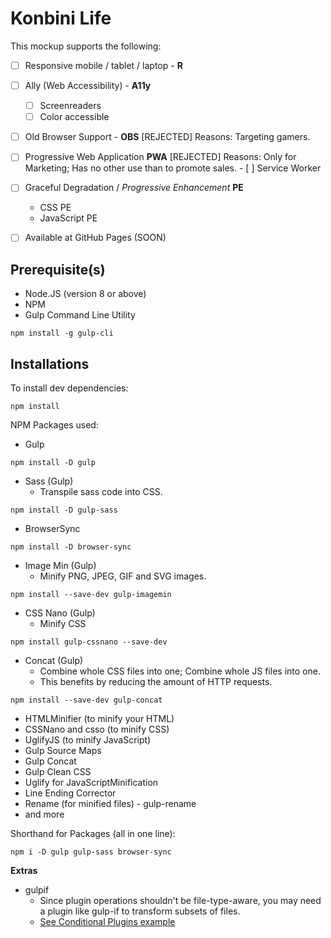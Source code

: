 # Konbini Life

This mockup supports the following:

- [ ] Responsive mobile / tablet / laptop - **R**

- [ ] Ally (Web Accessibility) - **A11y**
    - [ ] Screenreaders
    - [ ] Color accessible

- [ ] Old Browser Support - **OBS** [REJECTED]
      Reasons: Targeting gamers.

- [ ] Progressive Web Application **PWA** [REJECTED]
      Reasons: Only for Marketing; Has no other use than to promote sales.
      - [ ] Service Worker

- [ ] Graceful Degradation / *Progressive Enhancement* **PE**
    - CSS PE
    - JavaScript PE



- [ ] Available at GitHub Pages (SOON)


## Prerequisite(s)

- Node.JS (version 8 or above)
- NPM
- Gulp Command Line Utility
```
npm install -g gulp-cli
```

## Installations

To install dev dependencies:
```
npm install
```

NPM Packages used:

- Gulp
```
npm install -D gulp
```

- Sass (Gulp)
    * Transpile sass code into CSS.
```
npm install -D gulp-sass
```

- BrowserSync
```
npm install -D browser-sync
```

- Image Min (Gulp)
    * Minify PNG, JPEG, GIF and SVG images.
```
npm install --save-dev gulp-imagemin
```

- CSS Nano (Gulp)
    * Minify CSS
```
npm install gulp-cssnano --save-dev
```

- Concat (Gulp)
    * Combine whole CSS files into one; Combine whole JS files into one.
    * This benefits by reducing the amount of HTTP requests.
```
npm install --save-dev gulp-concat
```

- HTMLMinifier (to minify your HTML)
- CSSNano and csso (to minify CSS)
- UglifyJS (to minify JavaScript)
- Gulp Source Maps
- Gulp Concat
- Gulp Clean CSS
- Uglify for JavaScriptMinification
- Line Ending Corrector
- Rename (for minified files) - gulp-rename
- and more


Shorthand for Packages (all in one line):
```
npm i -D gulp gulp-sass browser-sync
```


**Extras**

- gulpif
    * Since plugin operations shouldn't be file-type-aware, you may need a plugin like gulp-if to transform subsets of files.
    * [See Conditional Plugins example](https://gulpjs.com/docs/en/getting-started/using-plugins/)